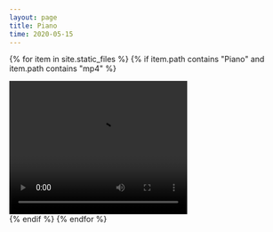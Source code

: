 ```yaml
---
layout: page
title: Piano
time: 2020-05-15
---
```

<!-- <style>
    .column {
  float: left;
  width: 100.0%;
  padding: 5px;d
}

<!-- /* Clear floats after image containers */
.row::after {
  content: "";
  clear: both;
  display: table;
  width: 200%;
} -->
<!-- h1 {text-align: left;}
</style> --> 


{% for item in site.static_files %}
{% if item.path contains "Piano" and item.path contains "mp4" %}
  <div class="column">
      <video width="320" height="240" controls>
      <source src="{{site.baseurl}}/{{item.path}}" type="video/mp4">
    </video>
  </div>
{% endif %}
{% endfor %}


